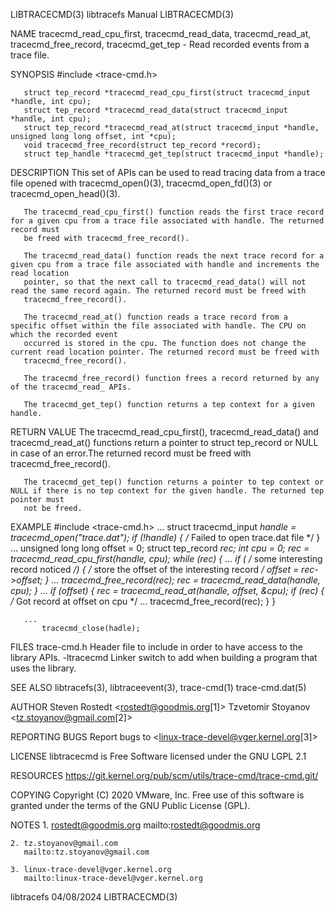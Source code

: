 LIBTRACECMD(3)							       libtracefs Manual							LIBTRACECMD(3)

NAME
       tracecmd_read_cpu_first, tracecmd_read_data, tracecmd_read_at, tracecmd_free_record, tracecmd_get_tep - Read recorded events from a trace file.

SYNOPSIS
       #include <trace-cmd.h>

       struct tep_record *tracecmd_read_cpu_first(struct tracecmd_input *handle, int cpu);
       struct tep_record *tracecmd_read_data(struct tracecmd_input *handle, int cpu);
       struct tep_record *tracecmd_read_at(struct tracecmd_input *handle, unsigned long long offset, int *cpu);
       void tracecmd_free_record(struct tep_record *record);
       struct tep_handle *tracecmd_get_tep(struct tracecmd_input *handle);

DESCRIPTION
       This set of APIs can be used to read tracing data from a trace file opened with tracecmd_open()(3), tracecmd_open_fd()(3) or tracecmd_open_head()(3).

       The tracecmd_read_cpu_first() function reads the first trace record for a given cpu from a trace file associated with handle. The returned record must
       be freed with tracecmd_free_record().

       The tracecmd_read_data() function reads the next trace record for a given cpu from a trace file associated with handle and increments the read location
       pointer, so that the next call to tracecmd_read_data() will not read the same record again. The returned record must be freed with
       tracecmd_free_record().

       The tracecmd_read_at() function reads a trace record from a specific offset within the file associated with handle. The CPU on which the recorded event
       occurred is stored in the cpu. The function does not change the current read location pointer. The returned record must be freed with
       tracecmd_free_record().

       The tracecmd_free_record() function frees a record returned by any of the tracecmd_read_ APIs.

       The tracecmd_get_tep() function returns a tep context for a given handle.

RETURN VALUE
       The tracecmd_read_cpu_first(), tracecmd_read_data() and tracecmd_read_at() functions return a pointer to struct tep_record or NULL in case of an
       error.The returned record must be freed with tracecmd_free_record().

       The tracecmd_get_tep() function returns a pointer to tep context or NULL if there is no tep context for the given handle. The returned tep pointer must
       not be freed.

EXAMPLE
	   #include <trace-cmd.h>
	   ...
	   struct tracecmd_input *handle = tracecmd_open("trace.dat");
		   if (!handle) {
			   /* Failed to open trace.dat file */
		   }
	   ...
	   unsigned long long offset = 0;
	   struct tep_record *rec;
	   int cpu = 0;
		   rec = tracecmd_read_cpu_first(handle, cpu);
		   while (rec) {
			   ...
			   if ( /* some interesting record noticed */) {
				   /* store the offset of the interesting record */
				   offset = rec->offset;
			   }
			   ...
			   tracecmd_free_record(rec);
			   rec = tracecmd_read_data(handle, cpu);
		   }
		   ...
		   if (offset) {
			   rec = tracecmd_read_at(handle, offset, &cpu);
			   if (rec) {
				   /* Got record at offset on cpu */
				   ...
				   tracecmd_free_record(rec);
			   }
		   }

	   ...
		   tracecmd_close(hadle);

FILES
	   trace-cmd.h
		   Header file to include in order to have access to the library APIs.
	   -ltracecmd
		   Linker switch to add when building a program that uses the library.

SEE ALSO
       libtracefs(3), libtraceevent(3), trace-cmd(1) trace-cmd.dat(5)

AUTHOR
	   Steven Rostedt <rostedt@goodmis.org[1]>
	   Tzvetomir Stoyanov <tz.stoyanov@gmail.com[2]>

REPORTING BUGS
       Report bugs to <linux-trace-devel@vger.kernel.org[3]>

LICENSE
       libtracecmd is Free Software licensed under the GNU LGPL 2.1

RESOURCES
       https://git.kernel.org/pub/scm/utils/trace-cmd/trace-cmd.git/

COPYING
       Copyright (C) 2020 VMware, Inc. Free use of this software is granted under the terms of the GNU Public License (GPL).

NOTES
	1. rostedt@goodmis.org
	   mailto:rostedt@goodmis.org

	2. tz.stoyanov@gmail.com
	   mailto:tz.stoyanov@gmail.com

	3. linux-trace-devel@vger.kernel.org
	   mailto:linux-trace-devel@vger.kernel.org

libtracefs								  04/08/2024								LIBTRACECMD(3)
